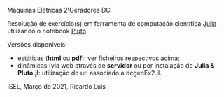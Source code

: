 Máquinas Elétricas 2\Geradores DC

Resolução de exercício(s) em ferramenta de computação científica [Julia](https://julialang.org/) utilizando o notebook [Pluto](https://github.com/fonsp/Pluto.jl).

Versões disponíveis:
 - estáticas (**html** ou **pdf**): ver ficheiros respectivos acima;
 - dinâmicas (via web através de **servidor** ou por instalação de **Julia & Pluto.jl**: utilização do url associado a dcgenEx2.jl.






ISEL, Março de 2021, Ricardo Luís
